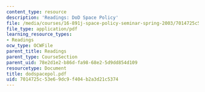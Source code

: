 ```yaml
---
content_type: resource
description: 'Readings: DoD Space Policy'
file: /media/courses/16-891j-space-policy-seminar-spring-2003/7014725c53e69dc9f404b2a3d21c5374_dodspacepol.pdf
file_type: application/pdf
learning_resource_types:
- Readings
ocw_type: OCWFile
parent_title: Readings
parent_type: CourseSection
parent_uid: 78e2d1e2-b86d-fa98-68e2-5d9dd854d109
resourcetype: Document
title: dodspacepol.pdf
uid: 7014725c-53e6-9dc9-f404-b2a3d21c5374
---
```

